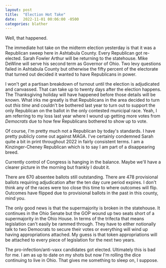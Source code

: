 ```yaml
---
layout: post
title:  "Election Hot Take"
date:   2022-11-01 00:06:00 -0500
categories: blather
---
```

Well, that happened.

The immediate hot take on the midterm election yesterday is that it was a Republican sweep here in Ashtabula County.  Every Republican got re-elected.  Sarah Fowler Arthur will be returning to the statehouse.  Mike DeWine will serve his second term as Governor of Ohio.  Two levy questions failed in Ashtabula County but otherwise the fifty percent of the electorate that turned out decided it wanted to have Republicans in power.

I won't get a partisan breakdown of turnout until the election is adjudicated and canvassed.  That can take up to twenty days after the election happens.  The Thanksgiving holiday will have happened before those details will be known.  What irks me greatly is that Republicans in the area decided to turn out *this time* and couldn't be bothered last year to turn out to support the only Republican on the ballot in the only contested municipal race.  Yeah, I am referring to my loss last year where I wound up getting more votes from *Democrats* due to how few Republicans bothered to show up to vote.

Of course, I'm pretty much not a Republican by today's standards.  I have pretty publicly come out against MAGA.  I've certainly condemned Sarah quite a bit in print throughout 2022 in fairly consistent terms.  I am a Kinzinger-Cheney Republican which is to say I am part of a disappearing breed.

Currently control of Congress is hanging in the balance.  Maybe we'll have a clearer picture in the morning but frankly I doubt it.  

There are 670 absentee ballots still outstanding.  There are 478 provisional ballots requiring adjudication after the ten day cure period expires.  I don't think any of the races were too close this time to where outcomes will flip.  Outcomes have flipped due to provisional ballots in the past in this county, mind you.

The only good news is that the supermajority is broken in the statehouse.  It continues in the Ohio Senate but the GOP wound up two seats short of a supermajority in the Ohio House.  In terms of the trifecta that means legislation can't easily be rammed through.  They have to either notionally talk to two Democrats to secure their votes or everything will wind up having appropriations attached.  My guess is that token appropriations will be attached to every piece of legislation for the next two years.

The pro-infection/anti-vaxx candidates got elected.  Ultimately this is bad for me.  I am as up to date on my shots but now I'm rolling the dice continuing to live in Ohio.  That gives me something to sleep on, I suppose.
